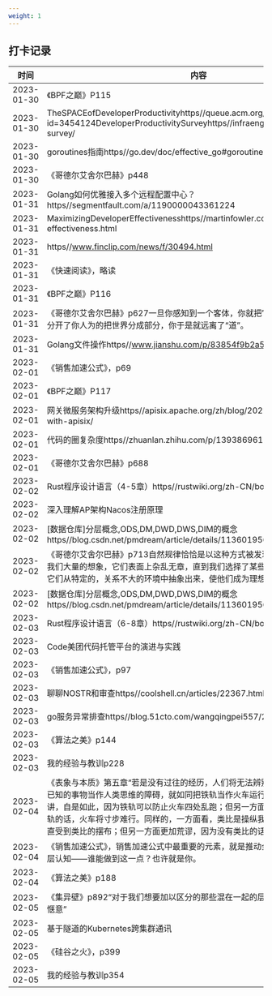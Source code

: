 ```yaml
---
weight: 1
---
```


## 打卡记录

|时间|内容|
 |----|----| 
|2023-01-30|《BPF之巅》P115|
|2023-01-30|TheSPACEofDeveloperProductivityhttps//queue.acm.org/detail.cfm?id=3454124DeveloperProductivitySurveyhttps//infraeng.dev/developer-survey/|
|2023-01-30|goroutines指南https//go.dev/doc/effective_go#goroutines|
|2023-01-30|《哥德尔艾舍尔巴赫》p448|
|2023-01-31|Golang如何优雅接入多个远程配置中心？https//segmentfault.com/a/1190000043361224|
|2023-01-31|MaximizingDeveloperEffectivenesshttps//martinfowler.com/articles/developer-effectiveness.html|
|2023-01-31|https//www.finclip.com/news/f/30494.html|
|2023-01-31|《快速阅读》，略读|
|2023-01-31|《BPF之巅》P116|
|2023-01-31|《哥德尔艾舍尔巴赫》p627一旦你感知到一个客体，你就把它与世界的其余部分划分开了你人为的把世界分成部分，你于是就远离了“道”。|
|2023-01-31|Golang文件操作https//www.jianshu.com/p/83854f9b2a5b|
|2023-02-01|《销售加速公式》，p69|
|2023-02-01|《BPF之巅》P117|
|2023-02-01|网关微服务架构升级https//apisix.apache.org/zh/blog/2023/01/15/mafengwo-with-apisix/|
|2023-02-01|代码的圈复杂度https//zhuanlan.zhihu.com/p/139386961|
|2023-02-01|《哥德尔艾舍尔巴赫》p688|
|2023-02-02|Rust程序设计语言（4-5章）https//rustwiki.org/zh-CN/book|
|2023-02-02|深入理解AP架构Nacos注册原理|
|2023-02-02|[数据仓库]分层概念,ODS,DM,DWD,DWS,DIM的概念https//blog.csdn.net/pmdream/article/details/113601956|
|2023-02-02|《哥德尔艾舍尔巴赫》p713自然规律恰恰是以这种方式被发现的。自然只是提供给我们大量的想象，它们表面上杂乱无章，直到我们选择了某些有意义的事件，而且把它们从特定的，关系不大的环境中抽象出来，使他们成为理想化的时候为止。|
|2023-02-02|[数据仓库]分层概念,ODS,DM,DWD,DWS,DIM的概念https//blog.csdn.net/pmdream/article/details/113601956|
|2023-02-03|Rust程序设计语言（6-8章）https//rustwiki.org/zh-CN/book|
|2023-02-03|Code美团代码托管平台的演进与实践|
|2023-02-03|《销售加速公式》，p97|
|2023-02-03|聊聊NOSTR和审查https//coolshell.cn/articles/22367.html|
|2023-02-03|go服务异常排查https//blog.51cto.com/wangqingpei557/2468424|
|2023-02-03|《算法之美》p144|
|2023-02-03|我的经验与教训p228|
|2023-02-04|《表象与本质》第五章“若是没有过往的经历，人们将无法辨别或是理解任何事物。把已知的事物当作人类思维的障碍，就如同把铁轨当作火车运行的障碍一般。一方面讲，自是如此，因为铁轨可以防止火车四处乱跑；但另一方面更加荒谬，因为没有铁轨的话，火车将寸步难行。同样的，一方面看，类比是操纵我们的力量，因为我们一直受到类比的摆布；但另一方面更加荒谬，因为没有类比的话，人类将无法思考。”|
|2023-02-04|《销售加速公式》，销售加速公式中最重要的元素，就是推动全世界对销售本身的深层认知——谁能做到这一点？也许就是你。|
|2023-02-04|《算法之美》p188|
|2023-02-05|《集异壁》p892“对于我们想要加以区分的那些混在一起的层次，大自然却感到十分惬意”|
|2023-02-05|基于隧道的Kubernetes跨集群通讯|
|2023-02-05|《硅谷之火》，p399|
|2023-02-05|我的经验与教训p354|